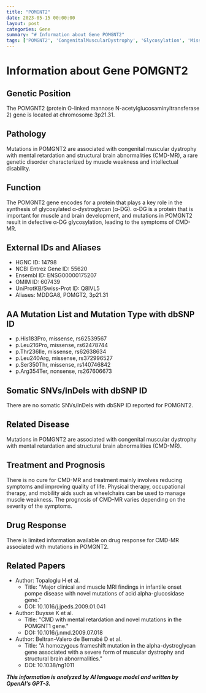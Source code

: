 ```yaml
---
title: "POMGNT2"
date: 2023-05-15 00:00:00
layout: post
categories: Gene
summary: "# Information about Gene POMGNT2"
tags: ['POMGNT2', 'CongenitalMuscularDystrophy', 'Glycosylation', 'MissenseMutation', 'NonsenseMutation', 'CMD-MR', 'Treatment', 'Prognosis']
---
```


# Information about Gene POMGNT2

## Genetic Position
The POMGNT2 (protein O-linked mannose N-acetylglucosaminyltransferase 2) gene is located at chromosome 3p21.31.

## Pathology
Mutations in POMGNT2 are associated with congenital muscular dystrophy with mental retardation and structural brain abnormalities (CMD-MR), a rare genetic disorder characterized by muscle weakness and intellectual disability.

## Function
The POMGNT2 gene encodes for a protein that plays a key role in the synthesis of glycosylated α-dystroglycan (α-DG). α-DG is a protein that is important for muscle and brain development, and mutations in POMGNT2 result in defective α-DG glycosylation, leading to the symptoms of CMD-MR.

## External IDs and Aliases
- HGNC ID: 14798
- NCBI Entrez Gene ID: 55620
- Ensembl ID: ENSG00000175207
- OMIM ID: 607439
- UniProtKB/Swiss-Prot ID: Q8IVL5
- Aliases: MDDGA8, POMGT2, 3p21.31

## AA Mutation List and Mutation Type with dbSNP ID
- p.His183Pro, missense, rs62539567
- p.Leu216Pro, missense, rs62478744
- p.Thr236Ile, missense, rs62638634
- p.Leu240Arg, missense, rs372996527
- p.Ser350Thr, missense, rs140746842
- p.Arg354Ter, nonsense, rs267606673

## Somatic SNVs/InDels with dbSNP ID
There are no somatic SNVs/InDels with dbSNP ID reported for POMGNT2.

## Related Disease
Mutations in POMGNT2 are associated with congenital muscular dystrophy with mental retardation and structural brain abnormalities (CMD-MR).

## Treatment and Prognosis
There is no cure for CMD-MR and treatment mainly involves reducing symptoms and improving quality of life. Physical therapy, occupational therapy, and mobility aids such as wheelchairs can be used to manage muscle weakness. The prognosis of CMD-MR varies depending on the severity of the symptoms.

## Drug Response
There is limited information available on drug response for CMD-MR associated with mutations in POMGNT2.

## Related Papers
- Author: Topaloglu H et al.
  - Title: "Major clinical and muscle MRI findings in infantile onset pompe disease with novel mutations of acid alpha-glucosidase gene." 
  - DOI: 10.1016/j.jpeds.2009.01.041
- Author: Buysse K et al. 
  - Title: "CMD with mental retardation and novel mutations in the POMGNT1 gene." 
  - DOI: 10.1016/j.nmd.2009.07.018 
- Author: Beltran-Valero de Bernabé D et al. 
  - Title: "A homozygous frameshift mutation in the alpha-dystroglycan gene associated with a severe form of muscular dystrophy and structural brain abnormalities." 
  - DOI: 10.1038/ng1011

**_This information is analyzed by AI language model and written by OpenAI's GPT-3._**